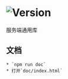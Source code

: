 # ![Version](https://img.shields.io/badge/version-11.107.32-green.svg)

服务端通用库

## 文档
    * `npm run doc`
    * 打开`doc/index.html`
